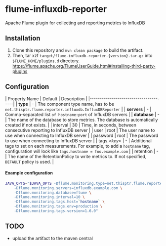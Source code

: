 flume-influxdb-reporter
=======================

Apache Flume plugin for collecting and reporting metrics to InfluxDB

Installation
------------

1. Clone this repository and `mvn clean package` to build the artifact.
2. Then, tar xzf `target/flume-influxdb-reporter-{version}.tar.gz` into `$FLUME_HOME/plugins.d` directory.
   https://flume.apache.org/FlumeUserGuide.html#installing-third-party-plugins

Configuration
-------------

| Property Name | Default | Description |
|---------------------------------------|
| **type** | - | The component type name, has to be `net.thisptr.flume.reporter.influxdb.InfluxDBReporter` |
| **servers** | - | Comma-separated list `of hostname:port` of InfluxDB servers |
| **database** | - | The name of the database to store metrics. The database is automatically created if not exists. |
| interval | 30 | Time, in seconds, between consecutive reporting to InfluxDB server |
| user | root | The user name to use when connecting to InfluxDB server |
| password | root | The password to use when connecting to InfluxDB server |
| tags.*&lt;key&gt;* | - | Additional tags to set on each measurements. For example, to add a `hostname` tag, configuration will look like `tags.hostname = foo.example.com` |
| retention | - | The name of the RetentionPolicy to write metrics to. If not specified, `DEFAULT` policy is used. |

#### Example configuration

```sh
JAVA_OPTS="$JAVA_OPTS -Dflume.monitoring.type=net.thisptr.flume.reporter.influxdb.InfluxDBReporter \
	-Dflume.monitoring.servers=influxdb.example.com \
	-Dflume.monitoring.database=flume \
	-Dflume.monitoring.interval=10 \
	-Dflume.monitoring.tags.host=`hostname` \
	-Dflume.monitoring.tags.env=production \
	-Dflume.monitoring.tags.version=1.6.0"
```

TODO
----

 - upload the artifact to the maven central
